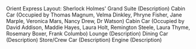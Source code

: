 Orient Express Layout:
Sherlock Holmes' Grand Suite (Description)
Cabin Car (Occupied by Thomas Magnum, Velma Dinkley, Phryne Fisher, Jane Marple, Veronica Mars, Nancy Drew, Dr Watson)
Cabin Car (Occupied by David Addison, Maddie Hayes, Laura Holt, Remington Steele, Laura Thyme, Rosemary Boxer, Frank Columbo)
Lounge (Description)
Dining Car (Description)
Store/Crew Car (Description)
Engine (Description)
